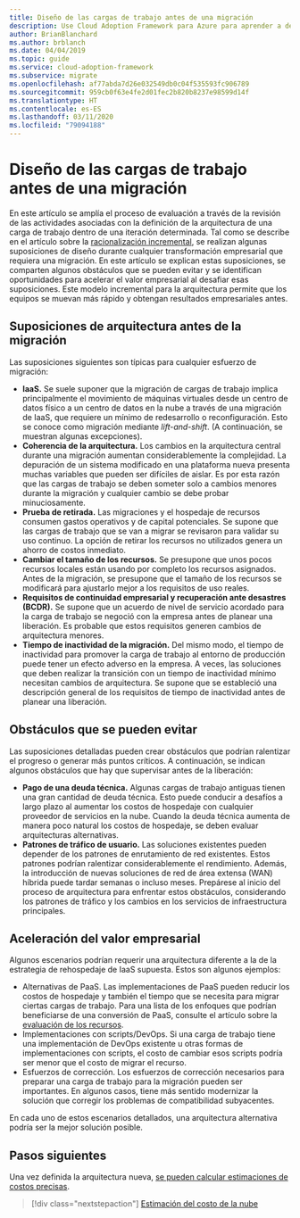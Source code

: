 ```yaml
---
title: Diseño de las cargas de trabajo antes de una migración
description: Use Cloud Adoption Framework para Azure para aprender a definir la nueva arquitectura antes de comenzar la migración en la nube.
author: BrianBlanchard
ms.author: brblanch
ms.date: 04/04/2019
ms.topic: guide
ms.service: cloud-adoption-framework
ms.subservice: migrate
ms.openlocfilehash: af77abda7d26e032549db0c04f535593fc906789
ms.sourcegitcommit: 959cb0f63e4fe2d01fec2b820b8237e98599d14f
ms.translationtype: HT
ms.contentlocale: es-ES
ms.lasthandoff: 03/11/2020
ms.locfileid: "79094188"
---
```

# <a name="architect-workloads-prior-to-migration"></a>Diseño de las cargas de trabajo antes de una migración

En este artículo se amplía el proceso de evaluación a través de la revisión de las actividades asociadas con la definición de la arquitectura de una carga de trabajo dentro de una iteración determinada. Tal como se describe en el artículo sobre la [racionalización incremental](../../../digital-estate/rationalize.md), se realizan algunas suposiciones de diseño durante cualquier transformación empresarial que requiera una migración. En este artículo se explican estas suposiciones, se comparten algunos obstáculos que se pueden evitar y se identifican oportunidades para acelerar el valor empresarial al desafiar esas suposiciones. Este modelo incremental para la arquitectura permite que los equipos se muevan más rápido y obtengan resultados empresariales antes.

## <a name="architecture-assumptions-prior-to-migration"></a>Suposiciones de arquitectura antes de la migración

Las suposiciones siguientes son típicas para cualquier esfuerzo de migración:

- **IaaS.** Se suele suponer que la migración de cargas de trabajo implica principalmente el movimiento de máquinas virtuales desde un centro de datos físico a un centro de datos en la nube a través de una migración de IaaS, que requiere un mínimo de redesarrollo o reconfiguración. Esto se conoce como migración mediante _lift-and-shift_. (A continuación, se muestran algunas excepciones).
- **Coherencia de la arquitectura.** Los cambios en la arquitectura central durante una migración aumentan considerablemente la complejidad. La depuración de un sistema modificado en una plataforma nueva presenta muchas variables que pueden ser difíciles de aislar. Es por esta razón que las cargas de trabajo se deben someter solo a cambios menores durante la migración y cualquier cambio se debe probar minuciosamente.
- **Prueba de retirada.** Las migraciones y el hospedaje de recursos consumen gastos operativos y de capital potenciales. Se supone que las cargas de trabajo que se van a migrar se revisaron para validar su uso continuo. La opción de retirar los recursos no utilizados genera un ahorro de costos inmediato.
- **Cambiar el tamaño de los recursos.** Se presupone que unos pocos recursos locales están usando por completo los recursos asignados. Antes de la migración, se presupone que el tamaño de los recursos se modificará para ajustarlo mejor a los requisitos de uso reales.
- **Requisitos de continuidad empresarial y recuperación ante desastres (BCDR).** Se supone que un acuerdo de nivel de servicio acordado para la carga de trabajo se negoció con la empresa antes de planear una liberación. Es probable que estos requisitos generen cambios de arquitectura menores.
- **Tiempo de inactividad de la migración.** Del mismo modo, el tiempo de inactividad para promover la carga de trabajo al entorno de producción puede tener un efecto adverso en la empresa. A veces, las soluciones que deben realizar la transición con un tiempo de inactividad mínimo necesitan cambios de arquitectura. Se supone que se estableció una descripción general de los requisitos de tiempo de inactividad antes de planear una liberación.

## <a name="roadblocks-that-can-be-avoided"></a>Obstáculos que se pueden evitar

Las suposiciones detalladas pueden crear obstáculos que podrían ralentizar el progreso o generar más puntos críticos. A continuación, se indican algunos obstáculos que hay que supervisar antes de la liberación:

- **Pago de una deuda técnica.** Algunas cargas de trabajo antiguas tienen una gran cantidad de deuda técnica. Esto puede conducir a desafíos a largo plazo al aumentar los costos de hospedaje con cualquier proveedor de servicios en la nube. Cuando la deuda técnica aumenta de manera poco natural los costos de hospedaje, se deben evaluar arquitecturas alternativas.
- **Patrones de tráfico de usuario.** Las soluciones existentes pueden depender de los patrones de enrutamiento de red existentes. Estos patrones podrían ralentizar considerablemente el rendimiento. Además, la introducción de nuevas soluciones de red de área extensa (WAN) híbrida puede tardar semanas o incluso meses. Prepárese al inicio del proceso de arquitectura para enfrentar estos obstáculos, considerando los patrones de tráfico y los cambios en los servicios de infraestructura principales.

## <a name="accelerate-business-value"></a>Aceleración del valor empresarial

Algunos escenarios podrían requerir una arquitectura diferente a la de la estrategia de rehospedaje de IaaS supuesta. Estos son algunos ejemplos:

- Alternativas de PaaS. Las implementaciones de PaaS pueden reducir los costos de hospedaje y también el tiempo que se necesita para migrar ciertas cargas de trabajo. Para una lista de los enfoques que podrían beneficiarse de una conversión de PaaS, consulte el artículo sobre la [evaluación de los recursos](./evaluate.md).
- Implementaciones con scripts/DevOps. Si una carga de trabajo tiene una implementación de DevOps existente u otras formas de implementaciones con scripts, el costo de cambiar esos scripts podría ser menor que el costo de migrar el recurso.
- Esfuerzos de corrección. Los esfuerzos de corrección necesarios para preparar una carga de trabajo para la migración pueden ser importantes. En algunos casos, tiene más sentido modernizar la solución que corregir los problemas de compatibilidad subyacentes.

En cada uno de estos escenarios detallados, una arquitectura alternativa podría ser la mejor solución posible.

## <a name="next-steps"></a>Pasos siguientes

Una vez definida la arquitectura nueva, [se pueden calcular estimaciones de costos precisas](./estimate.md).

> [!div class="nextstepaction"]
> [Estimación del costo de la nube](./estimate.md)
